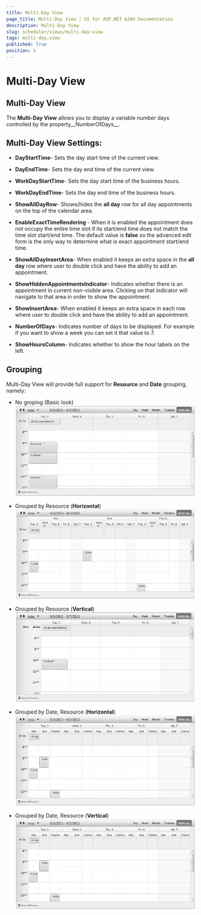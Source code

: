 ```yaml
---
title: Multi-Day View
page_title: Multi-Day View | UI for ASP.NET AJAX Documentation
description: Multi-Day View
slug: scheduler/views/multi-day-view
tags: multi-day,view
published: True
position: 5
---
```


# Multi-Day View



## Multi-Day View

The __Multi-Day View__ allows you to display a variable number days controlled by the property__NumberOfDays__.

## Multi-Day View Settings:

* __DayStartTime__- Sets the day start time of the current view.

* __DayEndTime__- Sets the day end time of the current view.

* __WorkDayStartTime__- Sets the day start time of the business hours.

* __WorkDayEndTime__- Sets the day end time of the business hours.

* __ShowAllDayRow__- Shows/hides the __all day__ row for all day appointments on the top of the calendar area.

* __EnableExactTimeRendering__ - When it is enabled the appointment does not occupy the entire time slot if its start/end time does not match the time slot start/end time. The default value is __false__ so the advanced edit form is the only way to determine what is exact appointment start/end time.

* __ShowAllDayInsertArea__- When enabled it keeps an extra space in the __all day__ row where user to double click and have the ability to add an appointment.

* __ShowHiddenAppointmentsIndicator__- Indicates whether there is an appointment in current non-visible area. Clicking on that indicator will navigate to that area in order to show the appointment.

* __ShowInsertArea__- When enabled it keeps an extra space in each row where user to double click and have the ability to add an appointment.

* __NumberOfDays__- Indicates number of days to be displayed. For example if you want to show a week you can set it that value to 7.

* __ShowHoursColumn__- Indicates whether to show the hour labels on the left.

## Grouping

Multi-Day View will provide full support for __Resource__ and __Date__ grouping, namely:

* No groping (Basic look)![scheduer-views-multidayview-nogrouping](images/scheduer-views-multidayview-nogrouping.png)

* Grouped by Resource (__Horizontal__)![scheduler-views-multidayview-horizontalgroupingbyresource](images/scheduler-views-multidayview-horizontalgroupingbyresource.png)

* Grouped by Resource (__Vertical__)![scheduler-views-multidayview-verticalgroupingbyresource](images/scheduler-views-multidayview-verticalgroupingbyresource.png)

* Grouped by Date, Resource (__Horizontal__)![scheduler-views-multidayview-horizontalgroupingbyresourceanddate](images/scheduler-views-multidayview-horizontalgroupingbyresourceanddate.png)

* Grouped by Date, Resource (__Vertical__)![scheduler-views-multidayview-horizontalgroupingbyresourceanddate](images/scheduler-views-multidayview-horizontalgroupingbyresourceanddate.png)
